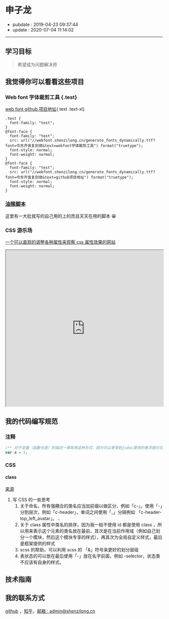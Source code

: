 # 申子龙

- pubdate : 2019-04-23 09:37:44
- update : 2020-07-04 11:14:02

---

## 学习目标

> 希望成为问题解决师

## 我觉得你可以看看这些项目

### Web font 字体裁剪工具 {.test}

[web font github 项目地址](https://github.com/2234839/web-font){.test .text-xl}

```css{run}
.test {
  font-family: "test";
}
@font-face {
  font-family: "test";
  src: url("//webfont.shenzilong.cn/generate_fonts_dynamically.ttf?font=令东齐伋复刻体&text=webfont字体裁剪工具") format("truetype");
  font-style: normal;
  font-weight: normal;
}
@font-face {
  font-family: "test";
  src: url("//webfont.shenzilong.cn/generate_fonts_dynamically.ttf?font=令东齐伋复刻体&text=github项目地址") format("truetype");
  font-style: normal;
  font-weight: normal;
}
```

### [油猴脚本](https://github.com/2234839/userJS)

这里有一大批我写的自己用的上的而且天天在用的脚本 😁

### CSS 游乐场

[一个可以直观的调整各种属性来观察 css 属性效果的网站](https://github.com/2234839/svelte_codesandbox)

<iframe class="border" src="https://2234839.github.io/svelte_codesandbox/" width="100%" height="500px"></iframe>

## 我的代码编写规范

### 注释

```typescript
/** 对于变量（函数也是）的描述一律采用这种方式，因为可以享受到jsdoc提供的悬浮提示功能,把鼠标放在下面的a上面试试 */
var a = 1;
```

### CSS

#### class

[来源](../record/每日总结/2020/3月.html#2020-3-24)

1. 写 CSS 的一些思考
   1. 关于命名，所有强耦合的类名应当加前缀以做区分，例如「c-」。使用「-」分割层次，例如「c-header」，单词之间使用「\_」分隔例如 「c-header-top_left_avatar」。 、
   2. 关于 class 属性中类名的排序，因为我一般不使用 id 都是使用 class ，所以用来表示这个元素的类名放在最前，其次是在当前作用域（例如自己划分一个模块，然后这个模块专享的样式），再其次为全局自定义样式，最后是框架提供的样式
   3. scss 的帮助，可以利用 scss 的 「&」符号来更好的划分层级
   4. 表状态的可以放在最后使用「-」放在名字前面，例如 -selector，状态类不应该有自身的样式。

## 技术指南

## 我的联系方式

[github](https://github.com/2234839 "这里有更多的其他项目，以及我的编程动态") ，[知乎](https://www.zhihu.com/people/chen-yin-72-96 "有一些文章写在知乎而博客没有")，[邮箱 : admin@shenzilong.cn](mailto:admin@shenzilong.cn "非常欢迎邮件来信")
